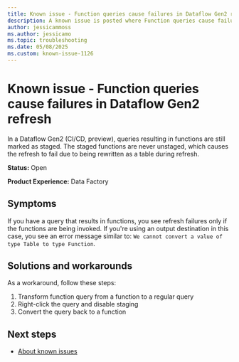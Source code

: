 ```yaml
---
title: Known issue - Function queries cause failures in Dataflow Gen2 refresh
description: A known issue is posted where Function queries cause failures in Dataflow Gen2 refresh.
author: jessicammoss
ms.author: jessicamo
ms.topic: troubleshooting  
ms.date: 05/08/2025
ms.custom: known-issue-1126
---
```


# Known issue - Function queries cause failures in Dataflow Gen2 refresh

In a Dataflow Gen2 (CI/CD, preview), queries resulting in functions are still marked as staged. The staged functions are never unstaged, which causes  the refresh to fail due to being rewritten as a table during refresh.

**Status:** Open

**Product Experience:** Data Factory

## Symptoms

If you have a query that results in functions, you see refresh failures only if the functions are being invoked. If you're using an output destination in this case, you see an error message similar to: `We cannot convert a value of type Table to type Function`.

## Solutions and workarounds

As a workaround, follow these steps:

1. Transform function query from a function to a regular query
1. Right-click the query and disable staging
1. Convert the query back to a function

## Next steps

- [About known issues](https://support.fabric.microsoft.com/known-issues)

